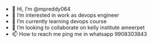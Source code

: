 - 👋 Hi, I’m @mpreddy064
- 👀 I’m interested in work as devops engineer
- 🌱 I’m currently learning devops course
- 💞️ I’m looking to collaborate on kelly institute ameerpet
- 📫 How to reach me ping me in whatsapp 9908303843

<!---
mpreddy064/mpreddy064 is a ✨ special ✨ repository because its `README.md` (this file) appears on your GitHub profile.
You can click the Preview link to take a look at your changes.
--->
